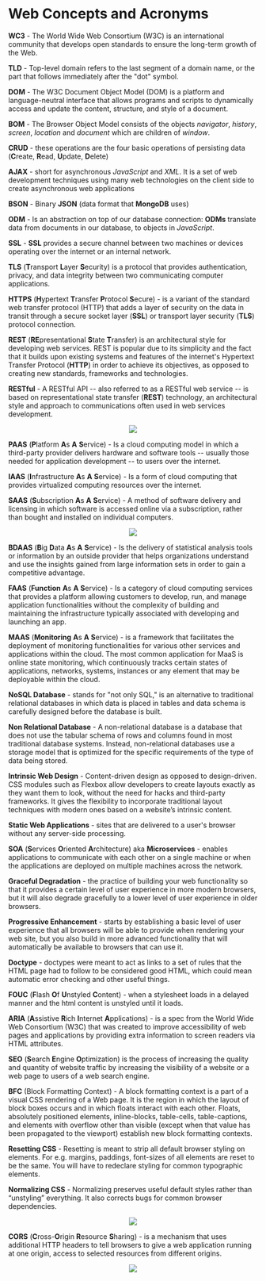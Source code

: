 # Web Concepts and Acronyms
**WC3** - The World Wide Web Consortium (W3C) is an international community that develops open standards to ensure the long-term growth of the Web.
  
**TLD** - Top-level domain refers to the last segment of a domain name, or the part that follows immediately after the "dot" symbol.
  
**DOM** - The W3C Document Object Model (DOM) is a platform and language-neutral interface that allows programs and scripts to dynamically access and update the content, structure, and style of a document.
  
**BOM** - The Browser Object Model consists of the objects *navigator*, *history*, *screen*, *location* and *document* which are children of *window*.

**CRUD** - these operations are the four basic operations of persisting data (**C**reate, **R**ead, **U**pdate, **D**elete)
  
**AJAX** - short for asynchronous *JavaScript* and *XML*.  It is a set of web development techniques using many web technologies on the client side to create asynchronous web applications
  
**BSON** - Binary **JSON** (data format that **MongoDB** uses)
  
**ODM** -  Is an abstraction on top of our database connection: **ODMs** translate data from documents in our database, to objects in *JavaScript*.
  
**SSL** - **SSL** provides a secure channel between two machines or devices operating over the internet or an internal network.
  
**TLS** (**T**ransport **L**ayer **S**ecurity) is a protocol that provides authentication, privacy, and data integrity between two communicating computer applications. 
  
**HTTPS** (**H**ypertext **T**ransfer **P**rotocol **S**ecure) - is a variant of the standard web transfer protocol (HTTP) that adds a layer of security on the data in transit through a secure socket layer (**SSL**) or transport layer security (**TLS**) protocol connection.
  
**REST** (**RE**presentational **S**tate **T**ransfer) is an architectural style for developing web services. REST is popular due to its simplicity and the fact that it builds upon existing systems and features of the internet's Hypertext Transfer Protocol (**HTTP**) in order to achieve its objectives, as opposed to creating new standards, frameworks and technologies.
  
**RESTful** - A RESTful API -- also referred to as a RESTful web service -- is based on representational state transfer (**REST**) technology, an architectural style and approach to communications often used in web services development.

<p align="center">
    <img src=https://raw.githubusercontent.com/AndresMWeber/WebDefinitions/master/media/2_ServiceTypes.png>
</p>

**PAAS** (**P**latform **A**s **A** **S**ervice) - Is a cloud computing model in which a third-party provider delivers hardware and software tools -- usually those needed for application development -- to users over the internet. 
  
**IAAS** (**I**nfrastructure **A**s **A** **S**ervice) - Is a form of cloud computing that provides virtualized computing resources over the internet.

**SAAS** (**S**ubscription **A**s **A** **S**ervice) - A method of software delivery and licensing in which software is accessed online via a subscription, rather than bought and installed on individual computers.

<p align="center">
    <img src=https://raw.githubusercontent.com/AndresMWeber/WebDefinitions/master/media/3_ServiceTypes.png>
</p>

**BDAAS** (**B**ig **D**ata **A**s **A** **S**ervice) - Is the delivery of statistical analysis tools or information by an outside provider that helps organizations understand and use the insights gained from large information sets in order to gain a competitive advantage.

**FAAS** (**Function** **A**s **A** **S**ervice) - Is a category of cloud computing services that provides a platform allowing customers to develop, run, and manage application functionalities without the complexity of building and maintaining the infrastructure typically associated with developing and launching an app.

**MAAS** (**Monitoring** **A**s **A** **S**ervice) - is a framework that facilitates the deployment of monitoring functionalities for various other services and applications within the cloud. The most common application for MaaS is online state monitoring, which continuously tracks certain states of applications, networks, systems, instances or any element that may be deployable within the cloud.

**NoSQL Database** - stands for "not only SQL," is an alternative to traditional relational databases in which data is placed in tables and data schema is carefully designed before the database is built.

**Non Relational Database** - A non-relational database is a database that does not use the tabular schema of rows and columns found in most traditional database systems. Instead, non-relational databases use a storage model that is optimized for the specific requirements of the type of data being stored.

**Intrinsic Web Design** - Content-driven design as opposed to design-driven.  CSS modules such as Flexbox allow developers to create layouts exactly as they want them to look, without the need for hacks and third-party frameworks. It gives  the flexibility to incorporate traditional layout techniques with modern ones based on a website’s intrinsic content.

**Static Web Applications** - sites that are delivered to a user's browser without any server-side processing.

**SOA** (**S**ervices **O**riented **A**rchitecture) aka **Microservices** - enables applications to communicate with each other on a single machine or when the applications are deployed on multiple machines across the network.

**Graceful Degradation** - the practice of building your web functionality so that it provides a certain level of user experience in more modern browsers, but it will also degrade gracefully to a lower level of user experience in older browsers.

**Progressive Enhancement** - starts by establishing a basic level of user experience that all browsers will be able to provide when rendering your web site, but you also build in more advanced functionality that will automatically be available to browsers that can use it.

**Doctype** - doctypes were meant to act as links to a set of rules that the HTML page had to follow to be considered good HTML, which could mean automatic error checking and other useful things.

**FOUC** (**F**lash **O**f **U**nstyled **C**ontent) - when a stylesheet loads in a delayed manner and the html content is unstyled until it loads.

**ARIA** (**A**ssistive **R**ich **I**nternet **A**pplications) -  is a spec from the World Wide Web Consortium (W3C) that was created to improve accessibility of web pages and applications by providing extra information to screen readers via HTML attributes.

**SEO** (**S**earch **E**ngine **O**ptimization) is the process of increasing the quality and quantity of website traffic by increasing the visibility of a website or a web page to users of a web search engine.

**BFC** (Block Formatting Context) - A block formatting context is a part of a visual CSS rendering of a Web page. It is the region in which the layout of block boxes occurs and in which floats interact with each other. Floats, absolutely positioned elements, inline-blocks, table-cells, table-captions, and elements with overflow other than visible (except when that value has been propagated to the viewport) establish new block formatting contexts.

**Resetting CSS** - Resetting is meant to strip all default browser styling on elements. For e.g. margins, paddings, font-sizes of all elements are reset to be the same. You will have to redeclare styling for common typographic elements.

**Normalizing CSS** - Normalizing preserves useful default styles rather than “unstyling” everything. It also corrects bugs for common browser dependencies.

<p align="center">
    <img src=https://raw.githubusercontent.com/AndresMWeber/WebDefinitions/master/media/4_Prefetching.png>
</p>

**CORS** (**C**ross-**O**rigin **R**esource **S**haring) - is a mechanism that uses additional HTTP headers to tell browsers to give a web application running at one origin, access to selected resources from different origins.

<p align="center">
    <img src=https://raw.githubusercontent.com/AndresMWeber/WebDefinitions/master/media/5_CORS.png>
</p>